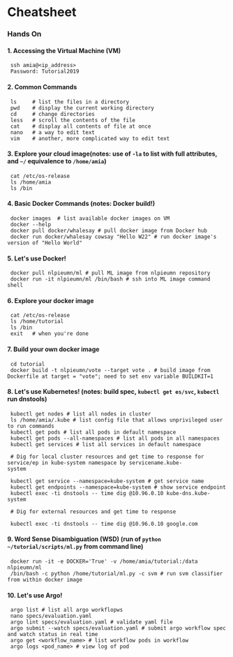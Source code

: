 # Cheatsheet

### Hands On

#### 1. Accessing the Virtual Machine (VM)
     ssh amia@<ip_address>
     Password: Tutorial2019

#### 2. Common Commands 
     ls     # list the files in a directory
     pwd    # display the current working directory
     cd     # change directories
     less   # scroll the contents of the file
     cat    # display all contents of file at once
     nano   # a way to edit text
     vim    # another, more complicated way to edit text
     
#### 3. Explore your cloud image(notes: use of `-la` to list with full attributes, and `~/` equivalence to `/home/amia`)
     cat /etc/os-release
     ls /home/amia
     ls /bin
     
#### 4. Basic Docker Commands (notes: Docker build!)
     docker images  # list available docker images on VM 
     docker --help
     docker pull docker/whalesay # pull docker image from Docker hub
     docker run docker/whalesay cowsay "Hello W22" # run docker image's version of "Hello World" 
     
#### 5. Let's use Docker!
     docker pull nlpieumn/ml # pull ML image from nlpieumn repository
     docker run -it nlpieumn/ml /bin/bash # ssh into ML image command shell
     
#### 6. Explore your docker image
     cat /etc/os-release
     ls /home/tutorial
     ls /bin 
     exit   # when you're done
     
#### 7. Build your own docker image
     cd tutorial
     docker build -t nlpieumn/vote --target vote . # build image from Dockerfile at target = "vote"; need to set env variable BUILDKIT=1
     
#### 8. Let's use Kubernetes! (notes: build spec, `kubectl get es/svc`, `kubectl` run dnstools)
     kubectl get nodes # list all nodes in cluster
     ls /home/amia/.kube # list config file that allows unprivileged user to run commands
     kubectl get pods # list all pods in default namespace
     kubectl get pods --all-namespaces # list all pods in all namespaces
     kubectl get services # list all services in default namespace
     
     # Dig for local cluster resources and get time to response for service/ep in kube-system namespace by servicename.kube-           system

     kubectl get service --namespace=kube-system # get service name
     kubectl get endpoints --namespace=kube-system # show service endpoint
     kubectl exec -ti dnstools -- time dig @10.96.0.10 kube-dns.kube-system

     # Dig for external resources and get time to response

     kubectl exec -ti dnstools -- time dig @10.96.0.10 google.com
     
#### 9. Word Sense Disambiguation (WSD) (run of `python ~/tutorial/scripts/ml.py` from command line)
     docker run -it -e DOCKER='True' -v /home/amia/tutorial:/data nlpieumn/ml 
     /bin/bash -c python /home/tutorial/ml.py -c svm # run svm classifier from within docker image
     
#### 10. Let's use Argo!
     argo list # list all argo workflopws
     nano specs/evaluation.yaml 
     argo lint specs/evaluation.yaml # validate yaml file
     argo submit --watch specs/evaluation.yaml # submit argo workflow spec and watch status in real time
     argo get <workflow_name> # list workflow pods in workflow
     argo logs <pod_name> # view log of pod

